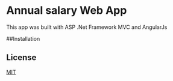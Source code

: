 # Annual salary Web App
This app was built with ASP .Net Framework MVC and AngularJs

##Installation





## License
[MIT](https://choosealicense.com/licenses/mit/)

